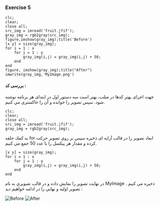 ### Exercise 5
```
clc;
clear;
close all;
src_img = imread('fruit.jfif');
gray_img = rgb2gray(src_img);
figure,imshow(gray_img);title('Before')
[x y] = size(gray_img);
for i = 1 : x
    for j = 1 : y
        gray_img(i,j) = gray_img(i,j) + 50; 
    end
end
figure, imshow(gray_img);title("After")
imwrite(gray_img,'MyImage.png')
```
#### بررسی کد :
جهت اجرای بهتر کدها در متلب، بهتر است سه دستور اول در ابتدای هر برنامه نوشته شود. 
سپس تصوير را خوانده و آن را خاكستري مي كنيم.
```
clc;
clear;
close all;
src_img = imread('fruit.jfif');
gray_img = rgb2gray(src_img);
```
به كمك حلقه for ابعاد تصویر را در قالب آرایه ای ذخیره سپس بر روي تصوير حركت كرده و مقدار هر پيكسل را با عدد 50 جمع مي كنيم.
```
[x y] = size(gray_img);
for i = 1 : x
    for j = 1 : y
        gray_img(i,j) = gray_img(i,j) + 50; 
    end
end
```
در نهايت تصوير را نمايش داده و در قالب تصويري به نام MyImage ذخيره مي كنيم . 
تصوير اوليه و نهايي را در ادامه خواهيم ديد :
 
![Before]()
![After]()